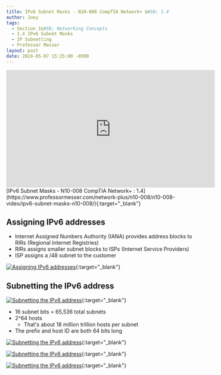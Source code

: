 ```yaml
---
title: IPv6 Subnet Masks - N10-008 CompTIA Network+ &#58; 1.4
author: Joey
tags:
  - Section 1&#58; Networking Concepts
  - 1.4 IPv6 Subnet Masks
  - IP Subnetting
  - Professer Messer 
layout: post
date: 2024-05-07 15:25:00 -0500
---
```


<div class="container">
    <iframe class="responsive-iframe" width="560" height="315" src="https://www.youtube.com/embed/Rgsn8Gwiu9w?si=fkSOFhPcx08OJKt3&amp;start=757" title="YouTube video player" frameborder="0" allow="accelerometer; autoplay; clipboard-write; encrypted-media; gyroscope; picture-in-picture; web-share" referrerpolicy="strict-origin-when-cross-origin" allowfullscreen></iframe>
</div>
[IPv6 Subnet Masks - N10-008 CompTIA Network+ : 1.4](https://www.professormesser.com/network-plus/n10-008/n10-008-video/ipv6-subnet-masks-n10-008/){:target="_blank"}

## Assigning IPv6 addresses
- Internet Assigned Numbers Authority (IANA) provides address blocks to RIRs (Regional Internet Registries)
- RIRs assigns smaller subnet blocks to ISPs (Internet Service Providers)
- ISP assigns a /48 subnet to the customer

[![Assigning IPv6 addresses]({{site.baseurl}}/img/assigning_ipv6_addresses.png)](https://youtu.be/Rgsn8Gwiu9w?si=e3A2aQg6dweb2Pne&t=97){:target="_blank"}

## Subnetting the IPv6 address

[![Subnetting the IPv6 address]({{site.baseurl}}/img/subnetting_the_ipv6_address.png)](https://youtu.be/Rgsn8Gwiu9w?si=b56hv_FGZQfqU9cP&t=1517){:target="_blank"}

- 16 subnet bits = 65,536 total subnets
- 2^64 hosts
    - That's about 18 million trillion hosts per subnet
- The prefix and host ID are both 64 bits long

[![Subnetting the IPv6 address]({{site.baseurl}}/img/subnetting_the_ipv6_address_1.png)](https://youtu.be/Rgsn8Gwiu9w?si=b56hv_FGZQfqU9cP&t=1517){:target="_blank"}

[![Subnetting the IPv6 address]({{site.baseurl}}/img/subnetting_the_ipv6_address_2.png)](https://youtu.be/Rgsn8Gwiu9w?si=b56hv_FGZQfqU9cP&t=1517){:target="_blank"}

[![Subnetting the IPv6 address]({{site.baseurl}}/img/subnetting_the_ipv6_address_3.png)](https://youtu.be/Rgsn8Gwiu9w?si=b56hv_FGZQfqU9cP&t=1517){:target="_blank"}



